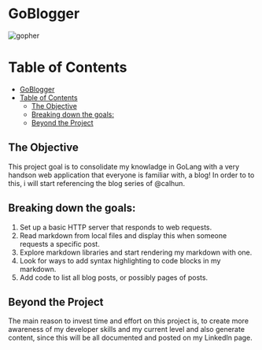 # GoBlogger
![gopher](/assets/images.png)

# Table of Contents
- [GoBlogger](#goblogger)
- [Table of Contents](#table-of-contents)
  - [The Objective](#the-objective)
  - [Breaking down the goals:](#breaking-down-the-goals)
  - [Beyond the Project](#beyond-the-project)



## The Objective
This project goal is to consolidate my knowladge in GoLang with a very handson web application that everyone is familiar with, a blog! In order to to this, i will start referencing the blog series of <a src= "https://www.calhoun.io/building-a-blog-exercise/">@calhun</a>. 

## Breaking down the goals:


1. Set up a basic HTTP server that responds to web requests.
2. Read markdown from local files and display this when someone requests a specific post.
3. Explore markdown libraries and start rendering my markdown with one.
4. Look for ways to add syntax highlighting to code blocks in my markdown.
5. Add code to list all blog posts, or possibly pages of posts.

## Beyond the Project
The main reason to invest time and effort on this project is, to create more awareness of my developer skills and my current level and also generate content, since this will be all documented and posted on my LinkedIn page.